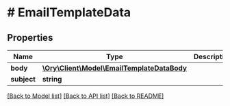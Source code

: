 # # EmailTemplateData

## Properties

Name | Type | Description | Notes
------------ | ------------- | ------------- | -------------
**body** | [**\Ory\Client\Model\EmailTemplateDataBody**](EmailTemplateDataBody.md) |  |
**subject** | **string** |  |

[[Back to Model list]](../../README.md#models) [[Back to API list]](../../README.md#endpoints) [[Back to README]](../../README.md)
